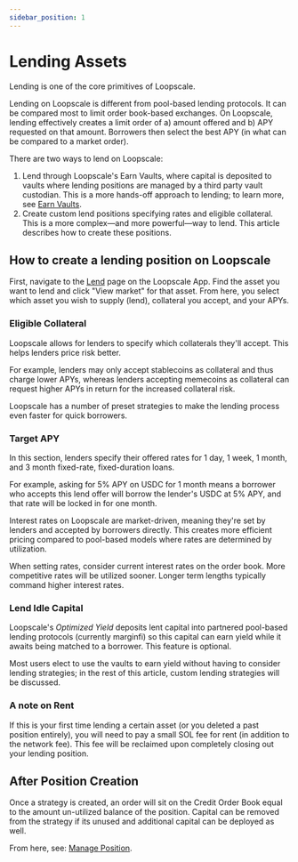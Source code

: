 ```yaml
---
sidebar_position: 1
---
```


# Lending Assets

Lending is one of the core primitives of Loopscale. 

Lending on Loopscale is different from pool-based lending protocols. It can be compared most to limit order book-based exchanges. On Loopscale, lending effectively creates a limit order of a) amount offered and b) APY requested on that amount. Borrowers then select the best APY (in what can be compared to a market order).

There are two ways to lend on Loopscale:

1. Lend through Loopscale's Earn Vaults, where capital is deposited to vaults where lending positions are managed by a third party vault custodian. This is a more hands-off approach to lending; to learn more, see [Earn Vaults](/concepts/using-loopscale/earn).
2. Create custom lend positions specifying rates and eligible collateral. This is a more complex—and more powerful—way to lend. This article describes how to create these positions.

## How to create a lending position on Loopscale

First, navigate to the [Lend](https://app.loopscale.com/lend) page on the Loopscale App. Find the asset you want to lend and click "View market" for that asset. From here, you select which asset you wish to supply (lend), collateral you accept, and your APYs.

### Eligible Collateral

Loopscale allows for lenders to specify which collaterals they'll accept. This helps lenders price risk better. 

For example, lenders may only accept stablecoins as collateral and thus charge lower APYs, whereas lenders accepting memecoins as collateral can request higher APYs in return for the increased collateral risk.

Loopscale has a number of preset strategies to make the lending process even faster for quick borrowers. 

### Target APY

In this section, lenders specify their offered rates for 1 day, 1 week, 1 month, and 3 month fixed-rate, fixed-duration loans. 

For example, asking for 5% APY on USDC for 1 month means a borrower who accepts this lend offer will borrow the lender's USDC at 5% APY, and that rate will be locked in for one month.

Interest rates on Loopscale are market-driven, meaning they're set by lenders and accepted by borrowers directly. This creates more efficient pricing compared to pool-based models where rates are determined by utilization.

When setting rates, consider current interest rates on the order book. More competitive rates will be utilized sooner. Longer term lengths typically command higher interest rates.

### Lend Idle Capital

Loopscale's _Optimized Yield_ deposits lent capital into partnered pool-based lending protocols (currently marginfi) so this capital can earn yield while it awaits being matched to a borrower. This feature is optional.

Most users elect to use the vaults to earn yield without having to consider lending strategies; in the rest of this article, custom lending strategies will be discussed.

### A note on Rent
If this is your first time lending a certain asset (or you deleted a past position entirely), you will need to pay a small SOL fee for rent (in addition to the network fee). This fee will be reclaimed upon completely closing out your lending position.

## After Position Creation
Once a strategy is created, an order will sit on the Credit Order Book equal to the amount un-utilized balance of the position. Capital can be removed from the strategy if its unused and additional capital can be deployed as well.

From here, see: [Manage Position](/concepts/product/lend/lending-assets).

